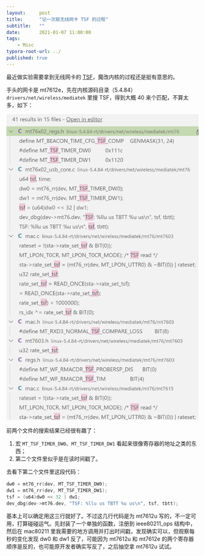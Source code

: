 ```yaml
---
layout:     post
title:      "记一次取无线网卡 TSF 的过程"
subtitle:   ""
date:       2021-01-07 11:00:00
tags:
    - Misc
typora-root-url: ../
published: true
---
```


最近做实验需要拿到无线网卡的 [TSF](https://en.wikipedia.org/wiki/Timing_synchronization_function)，魔改内核的过程还是挺有意思的。

手头的网卡是 mt7612e，先在内核源码目录（5.4.84）`drivers/net/wireless/mediatek` 里搜 TSF，得到大概 40 来个匹配，不算太多，如下：

![search-result](/img/2021-01-07-linux-tsf/search-result.png)

前两个文件的搜索结果已经很有趣了：

1. 宏 `MT_TSF_TIMER_DW0`、`MT_TSF_TIMER_DW1` 看起来很像寄存器的地址之类的东西；
2. 第二个文件里似乎是在读时间戳了。

去看下第二个文件里这段代码：

```c
dw0 = mt76_rr(dev, MT_TSF_TIMER_DW0);
dw1 = mt76_rr(dev, MT_TSF_TIMER_DW1);
tsf = (u64)dw0 << 32 | dw1;
dev_dbg(dev->mt76.dev, "TSF: %llu us TBTT %u us\n", tsf, tbtt);
```

基本上可以确定用这三行就好了。不过这几行代码是为 mt7612u 写的，不一定可用，打算碰碰运气。先封装了一个单独的函数，注册到 ieee80211_ops 结构中，然后在 mac80211 里我需要的地方调用并打出时间戳，发现确实可以，但观察每秒的变化发现 dw0 和 dw1 反了，可能因为 mt7612u 和 mt7612e 的两个寄存器顺序是反的，也可能原开发者确实写反了，之后抽空拿 mt7612u 试试。

